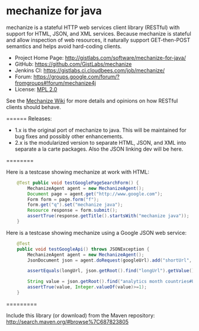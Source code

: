 mechanize for java
==========

mechanize is a stateful HTTP web services client library (RESTful) with support for HTML, JSON, and XML services.
Because mechanize is stateful and allow inspection of web resources, it naturally support GET-then-POST semantics and helps avoid hard-coding clients.


* Project Home Page: http://gistlabs.com/software/mechanize-for-java/
* GitHub: https://github.com/GistLabs/mechanize
* Jenkins CI: https://gistlabs.ci.cloudbees.com/job/mechanize/
* Forum: https://groups.google.com/forum/?fromgroups#!forum/mechanize4j
* License: [MPL 2.0](http://mozilla.org/MPL/2.0/)


See the [Mechanize Wiki](https://github.com/GistLabs/mechanize/wiki) for more details and opinions on how RESTful clients should behave.

======
Releases:

* 1.x is the original port of mechanize to java. This will be maintained for bug fixes and possibly other enhancements.
* 2.x is the modularized version to separate HTML, JSON, and XML into separate a la carte packages. Also the JSON linking dev will be here.

========


Here is a testcase showing mechanize at work with HTML:
```java
	@Test public void testGooglePageSearchForm() {
		MechanizeAgent agent = new MechanizeAgent();
		Document page = agent.get("http://www.google.com");
		Form form = page.form("f");
		form.get("q").set("mechanize java");
		Resource response = form.submit();
		assertTrue(response.getTitle().startsWith("mechanize java"));
	}
```

Here is a testcase showing mechanize using a Google JSON web service:
```java
	@Test
	public void testGoogleApi() throws JSONException {
		MechanizeAgent agent = new MechanizeAgent();
		JsonDocument json = agent.doRequest(googleUrl).add("shortUrl", shortUrl).add("projection", "FULL").get();

		assertEquals(longUrl, json.getRoot().find("longUrl").getValue());

		String value = json.getRoot().find("analytics month countries#US count").getValue();
		assertTrue(value, Integer.valueOf(value)>=1);
	}
```

=========

Include this library (or download) from the Maven repository: http://search.maven.org/#browse%7C687823805
